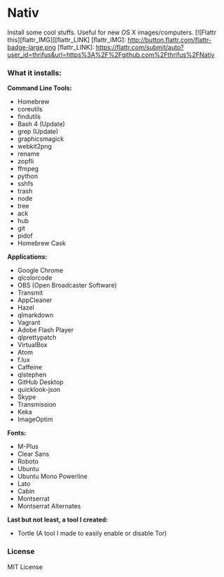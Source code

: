 # Nativ
Install some cool stuffs. Useful for new OS X images/computers.
[![Flattr this][flattr_IMG]][flattr_LINK]
[flattr_IMG]: http://button.flattr.com/flattr-badge-large.png
[flattr_LINK]: https://flattr.com/submit/auto?user_id=thrifus&url=https%3A%2F%2Fgithub.com%2Fthrifus%2FNativ
### What it installs:
__Command Line Tools:__
+ Homebrew
+ coreutils
+ findutils
+ Bash 4 (Update)
+ grep (Update)
+ graphicsmagick
+ webkit2png
+ rename
+ zopfli
+ ffmpeg
+ python
+ sshfs
+ trash
+ node
+ tree
+ ack
+ hub
+ git
+ pidof
+ Homebrew Cask

__Applications:__
+ Google Chrome
+ qlcolorcode
+ OBS (Open Broadcaster Software)
+ Transmit
+ AppCleaner
+ Hazel
+ qlmarkdown
+ Vagrant
+ Adobe Flash Player
+ qlprettypatch
+ VirtualBox
+ Atom
+ f.lux
+ Caffeine
+ qlstephen
+ GitHub Desktop
+ quicklook-json
+ Skype
+ Transmission
+ Keka
+ ImageOptim

__Fonts:__
+ M-Plus
+ Clear Sans
+ Roboto
+ Ubuntu
+ Ubuntu Mono Powerline
+ Lato
+ Cabin
+ Montserrat
+ Montserrat Alternates

__Last but not least, a tool I created:__
+ Tortle (A tool I made to easily enable or disable Tor)

### License
MIT License
